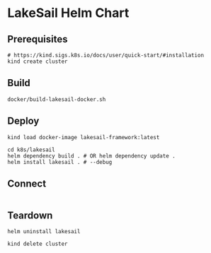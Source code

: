 # LakeSail Helm Chart

## Prerequisites

```shell
# https://kind.sigs.k8s.io/docs/user/quick-start/#installation
kind create cluster
```

## Build

```shell
docker/build-lakesail-docker.sh
```

## Deploy

```shell
kind load docker-image lakesail-framework:latest

cd k8s/lakesail
helm dependency build . # OR helm dependency update .
helm install lakesail . # --debug
```

## Connect

```shell

```

## Teardown

```shell
helm uninstall lakesail
```

```shell
kind delete cluster
```
